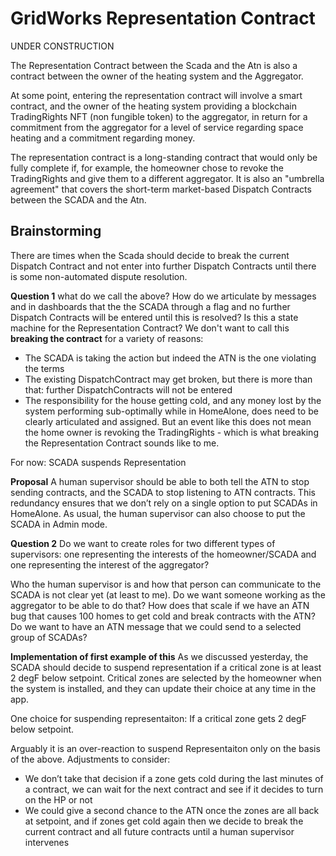 # GridWorks Representation Contract

UNDER CONSTRUCTION


The Representation Contract between the Scada and the Atn is also a contract between the owner of the heating system and the Aggregator.  

At some point, entering the representation contract will involve a smart contract, and the owner of the heating system providing a blockchain TradingRights NFT (non fungible token) to the aggregator, in return for a commitment from the aggregator for a level of service regarding space heating and a commitment regarding money.

The representation contract is a long-standing contract that would only be fully complete if, for example, the homeowner chose to revoke the TradingRights and give them to a different aggregator. It is also an "umbrella agreement" that covers the short-term market-based Dispatch Contracts between the SCADA and the Atn.

## Brainstorming

There are times when the Scada should decide to break the current Dispatch Contract and not enter into further Dispatch Contracts until there is some non-automated dispute resolution. 

**Question 1** what do we call the above? How do we articulate by messages and in dashboards that the the SCADA through a flag and no further Dispatch Contracts will be entered until this is resolved? Is this a state machine for the Representation Contract? We don't want to call this **breaking the contract** for a variety of reasons: 
   - The SCADA is taking the action but indeed the ATN is the one violating the terms 
   - The existing DispatchContract may get broken, but there is more than that: further DispatchContracts will not be entered
   - The responsibility for the house getting cold, and any money lost by the system performing sub-optimally while in HomeAlone, does need to be clearly articulated and assigned. But an event like this does not mean the home owner is revoking the TradingRights - which is what breaking the Representation Contract sounds like to me. 

For now: SCADA suspends Representation

**Proposal** A human supervisor should be able to both tell the ATN to stop sending contracts, and the SCADA to stop listening to ATN contracts. This redundancy ensures that we don’t rely on a single option to put SCADAs in HomeAlone. As usual, the human supervisor can also choose to put the SCADA in Admin mode.

**Question 2** Do we want to create roles for two different types of supervisors: one representing the interests of the homeowner/SCADA and one representing the interest of the aggregator? 

Who the human supervisor is and how that person can communicate to the SCADA is not clear yet (at least to me). Do we want someone working as the aggregator to be able to do that? How does that scale if we have an ATN bug that causes 100 homes to get cold and break contracts with the ATN? Do we want to have an ATN message that we could send to a selected group of SCADAs?


**Implementation of first example of this** 
As we discussed yesterday, the SCADA should decide to suspend representation if a critical zone is at least 2 degF below setpoint. Critical zones are selected by the homeowner when the system is installed, and they can update their choice at any time in the app. 

One choice for suspending representaiton: If a critical zone gets 2 degF below setpoint.

Arguably it is an over-reaction to suspend Representaiton only on the basis of the above. Adjustments to consider:
  - We don’t take that decision if a zone gets cold during the last minutes of a contract, we can wait for the next contract and see if it decides to turn on the HP or not
  - We could give a second chance to the ATN once the zones are all back at setpoint, and if zones get cold again then we decide to break the current contract and all future contracts until a human supervisor intervenes


